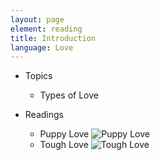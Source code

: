 ```yaml
---
layout: page
element: reading
title: Introduction
language: Love
---
```


* Topics

  * Types of Love

* Readings

  * Puppy Love
![Puppy Love](http://imgs.xkcd.com/comics/angular_momentum.jpg)
  * Tough Love
![Tough Love](http://imgs.xkcd.com/comics/love.jpg)

